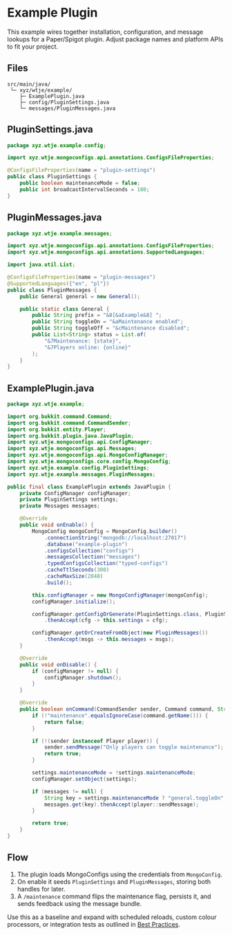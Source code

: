 ﻿# Example Plugin

This example wires together installation, configuration, and message lookups for a Paper/Spigot plugin. Adjust package names and platform APIs to fit your project.

## Files

```
src/main/java/
 └─ xyz/wtje/example/
    ├─ ExamplePlugin.java
    ├─ config/PluginSettings.java
    └─ messages/PluginMessages.java
```

## PluginSettings.java

```java
package xyz.wtje.example.config;

import xyz.wtje.mongoconfigs.api.annotations.ConfigsFileProperties;

@ConfigsFileProperties(name = "plugin-settings")
public class PluginSettings {
    public boolean maintenanceMode = false;
    public int broadcastIntervalSeconds = 180;
}
```

## PluginMessages.java

```java
package xyz.wtje.example.messages;

import xyz.wtje.mongoconfigs.api.annotations.ConfigsFileProperties;
import xyz.wtje.mongoconfigs.api.annotations.SupportedLanguages;

import java.util.List;

@ConfigsFileProperties(name = "plugin-messages")
@SupportedLanguages({"en", "pl"})
public class PluginMessages {
    public General general = new General();

    public static class General {
        public String prefix = "&8[&aExample&8] ";
        public String toggleOn = "&aMaintenance enabled";
        public String toggleOff = "&cMaintenance disabled";
        public List<String> status = List.of(
            "&7Maintenance: {state}",
            "&7Players online: {online}"
        );
    }
}
```

## ExamplePlugin.java

```java
package xyz.wtje.example;

import org.bukkit.command.Command;
import org.bukkit.command.CommandSender;
import org.bukkit.entity.Player;
import org.bukkit.plugin.java.JavaPlugin;
import xyz.wtje.mongoconfigs.api.ConfigManager;
import xyz.wtje.mongoconfigs.api.Messages;
import xyz.wtje.mongoconfigs.api.MongoConfigManager;
import xyz.wtje.mongoconfigs.core.config.MongoConfig;
import xyz.wtje.example.config.PluginSettings;
import xyz.wtje.example.messages.PluginMessages;

public final class ExamplePlugin extends JavaPlugin {
    private ConfigManager configManager;
    private PluginSettings settings;
    private Messages messages;

    @Override
    public void onEnable() {
        MongoConfig mongoConfig = MongoConfig.builder()
            .connectionString("mongodb://localhost:27017")
            .database("example-plugin")
            .configsCollection("configs")
            .messagesCollection("messages")
            .typedConfigsCollection("typed-configs")
            .cacheTtlSeconds(300)
            .cacheMaxSize(2048)
            .build();

        this.configManager = new MongoConfigManager(mongoConfig);
        configManager.initialize();

        configManager.getConfigOrGenerate(PluginSettings.class, PluginSettings::new)
            .thenAccept(cfg -> this.settings = cfg);

        configManager.getOrCreateFromObject(new PluginMessages())
            .thenAccept(msgs -> this.messages = msgs);
    }

    @Override
    public void onDisable() {
        if (configManager != null) {
            configManager.shutdown();
        }
    }

    @Override
    public boolean onCommand(CommandSender sender, Command command, String label, String[] args) {
        if (!"maintenance".equalsIgnoreCase(command.getName())) {
            return false;
        }

        if (!(sender instanceof Player player)) {
            sender.sendMessage("Only players can toggle maintenance");
            return true;
        }

        settings.maintenanceMode = !settings.maintenanceMode;
        configManager.setObject(settings);

        if (messages != null) {
            String key = settings.maintenanceMode ? "general.toggleOn" : "general.toggleOff";
            messages.get(key).thenAccept(player::sendMessage);
        }

        return true;
    }
}
```

## Flow

1. The plugin loads MongoConfigs using the credentials from `MongoConfig`.
2. On enable it seeds `PluginSettings` and `PluginMessages`, storing both handles for later.
3. A `/maintenance` command flips the maintenance flag, persists it, and sends feedback using the message bundle.

Use this as a baseline and expand with scheduled reloads, custom colour processors, or integration tests as outlined in [Best Practices](Best-Practices).

